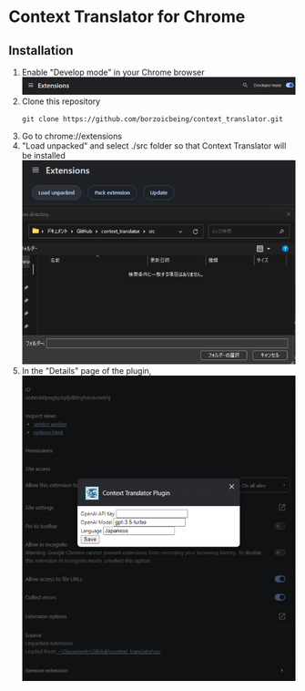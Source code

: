 # Context Translator for Chrome

## Installation

1. Enable "Develop mode" in your Chrome browser
   ![](images/20240302164730.png)
1. Clone this repository
   ```shell
   git clone https://github.com/borzoicbeing/context_translator.git
   ```
1. Go to chrome://extensions
1. "Load unpacked" and select ./src folder so that Context Translator will be installed
   ![](images/20240302164941.png)
1. In the "Details" page of the plugin,
   ![](images/20240302164511.png)
